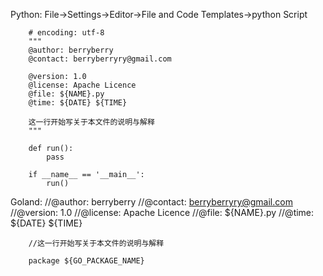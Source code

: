 Python:
        File->Settings->Editor->File and Code Templates->python Script

        # encoding: utf-8
        """
        @author: berryberry
        @contact: berryberryry@gmail.com

        @version: 1.0
        @license: Apache Licence
        @file: ${NAME}.py
        @time: ${DATE} ${TIME}

        这一行开始写关于本文件的说明与解释
        """

        def run():
            pass

        if __name__ == '__main__':
            run()


Goland:
        //@author: berryberry
        //@contact: berryberryry@gmail.com
        //@version: 1.0
        //@license: Apache Licence
        //@file: ${NAME}.py
        //@time: ${DATE} ${TIME}

        //这一行开始写关于本文件的说明与解释

        package ${GO_PACKAGE_NAME}